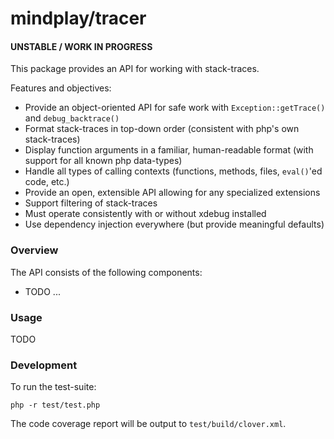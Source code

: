 mindplay/tracer
===============

#### UNSTABLE / WORK IN PROGRESS

This package provides an API for working with stack-traces.

Features and objectives:

  * Provide an object-oriented API for safe work with `Exception::getTrace()` and `debug_backtrace()`
  * Format stack-traces in top-down order (consistent with php's own stack-traces)
  * Display function arguments in a familiar, human-readable format (with support for all known php data-types)
  * Handle all types of calling contexts (functions, methods, files, `eval()`'ed code, etc.)
  * Provide an open, extensible API allowing for any specialized extensions
  * Support filtering of stack-traces
  * Must operate consistently with or without xdebug installed
  * Use dependency injection everywhere (but provide meaningful defaults)


### Overview

The API consists of the following components:

  * TODO ...


### Usage

TODO


### Development

To run the test-suite:

    php -r test/test.php

The code coverage report will be output to `test/build/clover.xml`.
